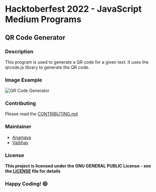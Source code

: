 # Hacktoberfest 2022 - JavaScript Medium Programs

## QR Code Generator

### Description
This program is used to generate a QR code for a given text. It uses the qrcode.js library to generate the QR code.

### Image Example
![QR Code Generator](https://i0.wp.com/www.cssscript.com/wp-content/uploads/2016/06/QRious.png?zoom=1.25&fit=505%2C375&ssl=1)

### Contributing
Please read the [CONTRIBUTING.md](../../CONTRIBUTING.md)

### Maintainer
- [Anamaya](https://www.linkedin.com/in/anamaya1729/)
- [Vaibhav](https://https://www.linkedin.com/in/vaibhava17/)

### License
**This project is licensed under the GNU GENERAL PUBLIC License - see the [LICENSE](../LICENSE) file for details**

### Happy Coding! :smile: